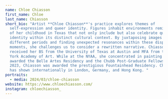 ```yaml
---
name: Chloe Chiasson
first_name: Chloe
last_name: Chiasson
short_bio: "Artist **Chloe Chiasson**'s practice explores themes of
  self-expression and queer identity. Figures inhabit environments reminiscent
  of her childhood in Texas that not only include but also celebrate queer
  identity within its distinct cultural context. By juxtaposing images from
  different periods and finding unexpected resonances within these disparate
  moments, she challenges us to consider a rewritten narrative. Chiasson
  received her BS from the University of Texas at Austin and MFA from the New
  York Academy of Art. While at the NYAA, she concentrated in painting and was
  awarded the Belle Artes Residency and the Chubb Post-Graduate Fellowship. In
  2023, Chiasson was awarded the prestigious Fountainhead Residency. Chiasson
  has shown internationally in London, Germany, and Hong Kong. "
portraits:
  - media: 2024/03/chloe-chiasson
website: https://www.chloechiasson.com/
instagram: chloechiasson_
---
```

